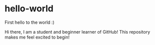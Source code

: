 # hello-world
First hello to the world :)

Hi there, I am a student and beginner learner of GitHub! This repository makes me feel excited to begin!
